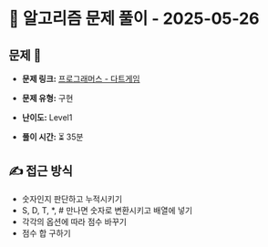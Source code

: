 # 📝 알고리즘 문제 풀이 - 2025-05-26

## 문제 📖

- **문제 링크:** [프로그래머스 - 다트게임](https://school.programmers.co.kr/learn/courses/30/lessons/17682?language=javascript)

- **문제 유형:** 구현

- **난이도:** Level1

- **풀이 시간:** ⏳ 35분

## ✍ 접근 방식

- 숫자인지 판단하고 누적시키기
- S, D, T, \*, # 만나면 숫자로 변환시키고 배열에 넣기
- 각각의 옵션에 따라 점수 바꾸기
- 점수 합 구하기
